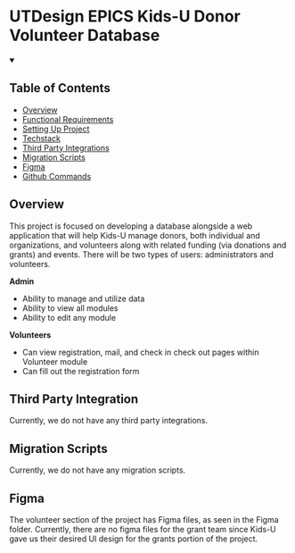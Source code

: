 # UTDesign EPICS Kids-U Donor Volunteer Database

<!-- markdownlint-disable-next-line MD033 -->
<details open><summary><h2>Table of Contents</h2></summary>

- [Overview](#overview)
- [Functional Requirements](docs/functionalRequirements.md)
- [Setting Up Project](docs/setUpProject.md)
- [Techstack](docs/techstack.md)
- [Third Party Integrations](#third-party-integration)
- [Migration Scripts](#migration-scripts)
- [Figma](#figma)
- [Github Commands](docs/githubcommands.md)

</details>

## Overview

This project is focused on developing a database alongside a web application that will help Kids-U manage donors, both individual and organizations, and volunteers along with related funding (via donations and grants) and events. There will be two types of users: administrators and volunteers.

**Admin**
- Ability to manage and utilize data
- Ability to view all modules
- Ability to edit any module

**Volunteers**
- Can view registration, mail, and check in check out pages within Volunteer module
- Can fill out the registration form

## Third Party Integration

Currently, we do not have any third party integrations.

## Migration Scripts

Currently, we do not have any migration scripts.

## Figma

The volunteer section of the project has Figma files, as seen in the Figma folder.
Currently, there are no figma files for the grant team since Kids-U gave us their desired UI design for the grants portion of the project.
